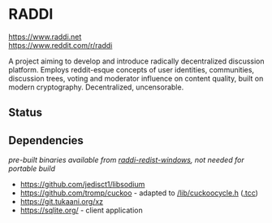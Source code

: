 # RADDI
https://www.raddi.net  
https://www.reddit.com/r/raddi

A project aiming to develop and introduce radically decentralized discussion platform. Employs reddit-esque concepts of user identities, communities, discussion trees, voting and moderator influence on content quality, built on modern cryptography. Decentralized, uncensorable.

## Status


## Dependencies
*pre-built binaries available from [raddi-redist-windows](https://github.com/raddinet/raddi-redist-windows), not needed for portable build*

* https://github.com/jedisct1/libsodium
* https://github.com/tromp/cuckoo - adapted to [/lib/cuckoocycle.h](https://github.com/raddinet/raddi/blob/master/lib/cuckoocycle.h) ([.tcc](https://github.com/raddinet/raddi/blob/master/lib/cuckoocycle.tcc))
* https://git.tukaani.org/xz
* https://sqlite.org/ - client application
